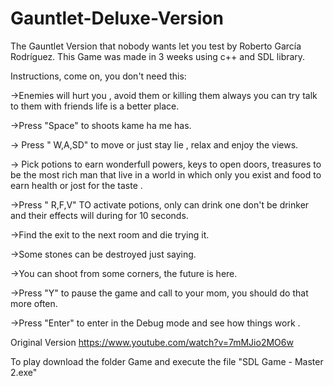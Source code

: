 # Gauntlet-Deluxe-Version
The Gauntlet Version that nobody wants let you test by Roberto García Rodríguez.
This Game was made in 3 weeks using c++ and SDL library.

Instructions, come on, you don't need this:

->Enemies will hurt you , avoid them or killing them always you can try talk to them with friends life is a better place.

->Press "Space" to shoots kame ha me has.

-> Press " W,A,SD" to move or just stay lie , relax and enjoy the views.

-> Pick potions to earn wonderfull powers, keys to open doors, treasures to be the most rich man that live in a world in which only you exist and food to earn health or jost for the taste .

->Press " R,F,V" TO activate potions, only can drink one don't be drinker and their effects will during for 10 seconds.

->Find the exit to the next room and die trying it.

->Some stones can be destroyed just saying.

->You can shoot from some corners, the future is here.

->Press "Y" to pause the game and call to your mom, you should do that more often.

->Press "Enter" to enter in the Debug mode and see how things work .

Original Version https://www.youtube.com/watch?v=7mMJio2MO6w


To play download the folder Game and execute the file "SDL Game - Master 2.exe"
